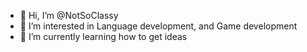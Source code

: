 - 👋 Hi, I’m @NotSoClassy
- 👀 I’m interested in Language development, and Game development
- 🌱 I’m currently learning how to get ideas

<!---
NotSoClassy/NotSoClassy is a ✨ special ✨ repository because its `README.md` (this file) appears on your GitHub profile.
You can click the Preview link to take a look at your changes.
--->
